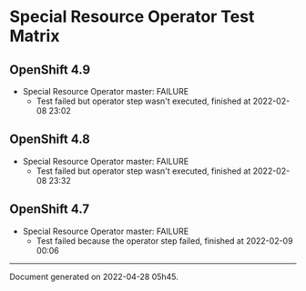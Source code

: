 
Special Resource Operator Test Matrix
=====================================

OpenShift 4.9
-------------



* Special Resource Operator master: FAILURE
  - Test failed but operator step wasn't executed, finished at 2022-02-08 23:02






OpenShift 4.8
-------------



* Special Resource Operator master: FAILURE
  - Test failed but operator step wasn't executed, finished at 2022-02-08 23:32






OpenShift 4.7
-------------



* Special Resource Operator master: FAILURE
  - Test failed because the operator step failed, finished at 2022-02-09 00:06






---
Document generated on 2022-04-28 05h45.
